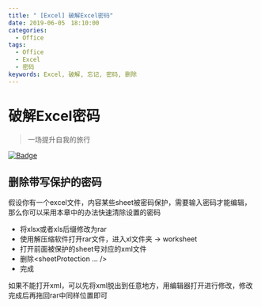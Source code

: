```yaml
---
title: " [Excel] 破解Excel密码"
date: 2019-06-05　18:10:00
categories:
  - Office
tags:
  - Office
  - Excel
  - 密码
keywords: Excel, 破解, 忘记, 密码, 删除
---
```


# 破解Excel密码

> 一场提升自我的旅行

[![Badge](https://img.shields.io/static/v1.svg?label=MyBlog&message=离场悲剧&color=<9cf>)](https://fpga1988.github.io)

## 删除带写保护的密码
假设你有一个excel文件，内容某些sheet被密码保护，需要输入密码才能编辑，那么你可以采用本章中的办法快速清除设置的密码

- 将xlsx或者xls后缀修改为rar
- 使用解压缩软件打开rar文件，进入xl文件夹 -> worksheet
- 打开前面被保护的sheet号对应的xml文件
- 删除<sheetProtection ... />
- 完成

如果不能打开xml，可以先将xml脱出到任意地方，用编辑器打开进行修改，修改完成后再拖回rar中同样位置即可

##

